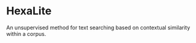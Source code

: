 # HexaLite
An unsupervised method for text searching based on contextual similarity within a corpus.
